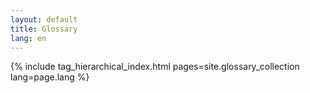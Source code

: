 ```yaml
---
layout: default
title: Glossary
lang: en
---
```


{% include tag_hierarchical_index.html pages=site.glossary_collection lang=page.lang %}

